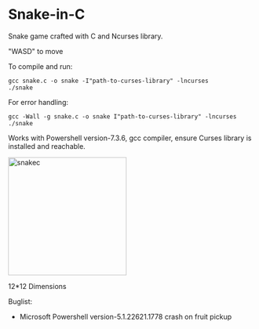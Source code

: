 # Snake-in-C
Snake game crafted with C and Ncurses library.

"WASD" to move

To compile and run:
```
gcc snake.c -o snake -I"path-to-curses-library" -lncurses
./snake
```

For error handling:
```
gcc -Wall -g snake.c -o snake I"path-to-curses-library" -lncurses
./snake
```

Works with Powershell version-7.3.6, gcc compiler, ensure Curses library is installed and reachable.

<img width="241" alt="snakec" src="https://github.com/MarcTy/Snake-in-C/assets/88467549/f2f18c9b-db11-42e5-9ac0-ac9a5068847c">

12*12 Dimensions

Buglist:
- Microsoft Powershell version-5.1.22621.1778 crash on fruit pickup
